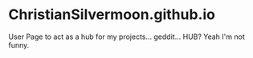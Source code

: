 # ChristianSilvermoon.github.io
User Page to act as a hub for my projects... geddit... HUB? Yeah I'm not funny.
